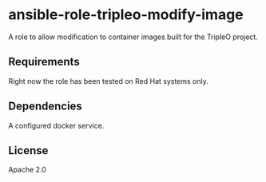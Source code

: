 ansible-role-tripleo-modify-image
=================================

A role to allow modification to container images built for the TripleO project.

Requirements
------------

Right now the role has been tested on Red Hat systems only.

Dependencies
------------

A configured docker service.

License
-------

Apache 2.0
